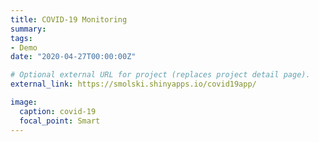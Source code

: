```yaml
---
title: COVID-19 Monitoring
summary: 
tags:
- Demo
date: "2020-04-27T00:00:00Z"

# Optional external URL for project (replaces project detail page).
external_link: https://smolski.shinyapps.io/covid19app/

image:
  caption: covid-19
  focal_point: Smart
---
```


